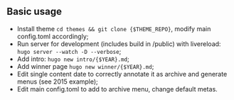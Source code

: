 ## Basic usage

* Install theme `cd themes && git clone {$THEME_REPO}`, modify main config.toml accordingly; 
* Run server for development (includes build in /public) with livereload: `hugo server --watch -D --verbose`;
* Add intro: `hugo new intro/{$YEAR}.md`;
* Add winner page `hugo new winner/{$YEAR}.md`;
* Edit single content date to correctly annotate it as archive and generate menus (see 2015 example);
* Edit main config.toml to add to archive menu, change default metas.
